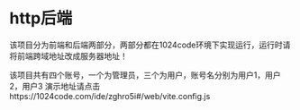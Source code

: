 # http后端

该项目分为前端和后端两部分，两部分都在1024code环境下实现运行，运行时请将前端跨域地址改成服务器地址！


该项目共有四个账号，一个为管理员，三个为用户，账号名分别为用户1，用户2，用户3
演示地址请点击https://1024code.com/ide/zghro5i#/web/vite.config.js
